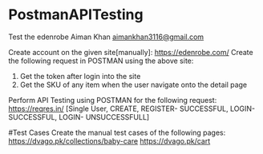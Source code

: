 # PostmanAPITesting
Test the edenrobe 
Aiman Khan
aimankhan3116@gmail.com

Create account on the given site[manually]: https://edenrobe.com/
Create the following request in POSTMAN using the above site:
1. Get the token after login into the site
2. Get the SKU of any item when the user navigate onto the detail page

Perform API Testing using POSTMAN for the following request:
https://reqres.in/
[Single User, CREATE, REGISTER- SUCCESSFUL, LOGIN-SUCCESSFUL, LOGIN-
UNSUCCESSFULL]

#Test Cases
Create the manual test cases of the following pages:
https://dvago.pk/collections/baby-care
https://dvago.pk/cart
